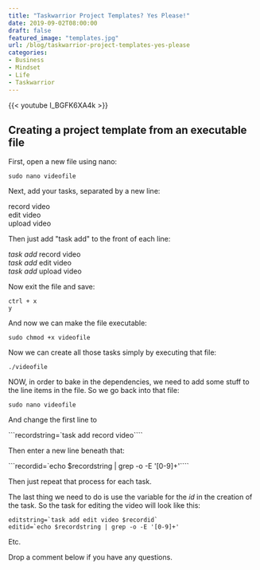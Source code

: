 ```yaml
---
title: "Taskwarrior Project Templates? Yes Please!"
date: 2019-09-02T08:00:00
draft: false
featured_image: "templates.jpg"
url: /blog/taskwarrior-project-templates-yes-please
categories:
- Business
- Mindset
- Life
- Taskwarrior
---
```


{{< youtube I_BGFK6XA4k >}} 

## Creating a project template from an executable file

First, open a new file using nano:

`sudo nano videofile`

Next, add your tasks, separated by a new line:

record video \
edit video \
upload video 

Then just add "task add" to the front of each line:

_task add_ record video \
_task add_ edit video \
_task add_ upload video 


Now exit the file and save:

```
ctrl + x
y
```

And now we can make the file executable:

```sudo chmod +x videofile```

Now we can create all those tasks simply by executing that file:

`./videofile`

NOW, in order to bake in the dependencies, we need to add some stuff to the line items in the file. So we go back into that file:

```sudo nano videofile```

And change the first line to

```recordstring=`task add record video````

Then enter a new line beneath that:

```recordid=`echo $recordstring | grep -o -E '[0-9]+'````

Then just repeat that process for each task.

The last thing we need to do is use the variable for the _id_ in the creation of the task. So the task for editing the video will look like this:

```
editstring=`task add edit video $recordid`
editid=`echo $recordstring | grep -o -E '[0-9]+'
```

Etc.

Drop a comment below if you have any questions. 

